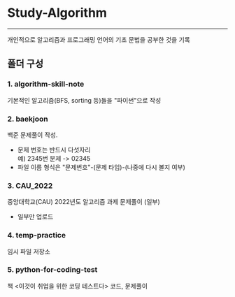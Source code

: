 # Study-Algorithm
-------------
개인적으로 알고리즘과 프로그래밍 언어의 기초 문법을 공부한 것을 기록

## 폴더 구성
### 1. algorithm-skill-note
기본적인 알고리즘(BFS, sorting 등)들을 "파이썬"으로 작성   

### 2. baekjoon
백준 문제풀이 작성.
- 문제 번호는 반드시 다섯자리   
예) 2345번 문제 -> 02345   
- 파일 이름 형식은 "문제번호"-(문제 타입)-(나중에 다시 볼지 여부)

### 3. CAU_2022
중앙대학교(CAU) 2022년도 알고리즘 과제 문제풀이 (일부)
-  일부만 업로드

### 4. temp-practice
임시 파일 저장소

### 5. python-for-coding-test
책 <이것이 취업을 위한 코딩 테스트다> 코드, 문제풀이
